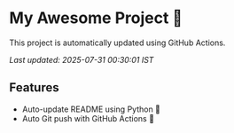 # My Awesome Project 🚀

This project is automatically updated using GitHub Actions.

_Last updated: 2025-07-31 00:30:01 IST_

## Features
- Auto-update README using Python 🐍
- Auto Git push with GitHub Actions 🤖
